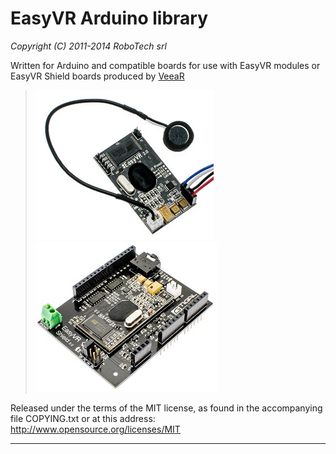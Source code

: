 EasyVR Arduino library
======================

*Copyright (C) 2011-2014 RoboTech srl*

Written for Arduino and compatible boards for use with EasyVR modules or
EasyVR Shield boards produced by [VeeaR](http://www.veear.eu)

> ![EasyVR module](libraries/EasyVR/docs/EasyVR_2.jpg "EasyVR module") ![EasyVR Shield](libraries/EasyVR/docs/EasyVR_Shield_2.jpg "EasyVR Shield")

Released under the terms of the MIT license, as found in the accompanying
file COPYING.txt or at this address: <http://www.opensource.org/licenses/MIT>

----------

